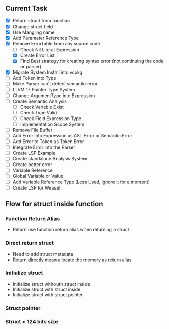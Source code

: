 ## Current Task

- [x] Return struct from function
- [x] Change struct field
- [x] Use Mangling name
- [x] Add Parameter Reference Type
- [x] Remove ErrorTable from any source code
  - [ ] Check Nil Literal Expression
  - [x] Create Error List
  - [x] Find Best strategy for creating syntax error (not continuing the code or parser)
- [x] Migrate System Install into vcpkg
- [ ] Add Token into Type
- [ ] Make Parser can't detect semantic error
- [ ] LLVM 17 Pointer Type System
- [ ] Change ArgumentType into Expression
- [ ] Create Semantic Analysis
  - [ ] Check Variable Exist
  - [ ] Check Type Valid
  - [ ] Check Field Expression Type
  - [ ] Implementation Scope System
- [ ] Remove File Buffer
- [ ] Add Error into Expression as AST Error or Semantic Error
- [ ] Add Error to Token as Token Error
- [ ] Integrate Error into the Parser
- [ ] Create LSP Example
- [ ] Create standalone Analysis System
- [ ] Create better error
- [ ] Variable Reference
- [ ] Global Variable or Value
- [ ] Add Variable Reference Type (Less Used, ignore it for a moment)
- [ ] Create LSP for Weasel

## Flow for struct inside function

### Function Return Alias

- Return use function return alias when returning a struct

### Direct return struct

- Need to add struct metadata
- Return directly mean allocate the memory as return alias

### Initialize struct

- Initialize struct withouth struct inside
- Initialize struct with struct inside
- Initialize struct with struct pointer

### Struct pointer

### Struct < 124 bits size
